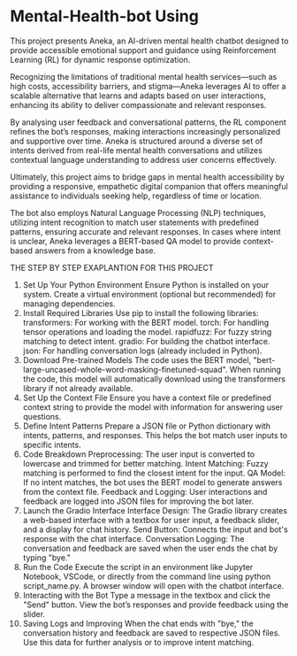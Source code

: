 # Mental-Health-bot Using 
This project presents Aneka, an AI-driven mental health chatbot designed to provide accessible 
emotional support and guidance using Reinforcement Learning (RL) for dynamic response 
optimization.  
 
Recognizing the limitations of traditional mental health services—such as high costs, accessibility 
barriers, and stigma—Aneka leverages AI to offer a scalable alternative that learns and adapts based on 
user interactions, enhancing its ability to deliver compassionate and relevant responses.  
 
By analysing user feedback and conversational patterns, the RL component refines the bot’s responses, 
making interactions increasingly personalized and supportive over time. Aneka is structured around a 
diverse set of intents derived from real-life mental health conversations and utilizes contextual language 
understanding to address user concerns effectively. 
 
Ultimately, this project aims to bridge gaps in mental health accessibility by providing a responsive, 
empathetic digital companion that offers meaningful assistance to individuals seeking help, regardless 
of time or location. 
 
The bot also employs Natural Language Processing (NLP) techniques, utilizing intent recognition to 
match user statements with predefined patterns, ensuring accurate and relevant responses. In cases 
where intent is unclear, Aneka leverages a BERT-based QA model to provide context-based answers 
from a knowledge base.

THE STEP BY STEP EXAPLANTION FOR THIS PROJECT
1. Set Up Your Python Environment
Ensure Python is installed on your system.
Create a virtual environment (optional but recommended) for managing dependencies.
2. Install Required Libraries
Use pip to install the following libraries:
transformers: For working with the BERT model.
torch: For handling tensor operations and loading the model.
rapidfuzz: For fuzzy string matching to detect intent.
gradio: For building the chatbot interface.
json: For handling conversation logs (already included in Python).
3. Download Pre-trained Models
The code uses the BERT model, "bert-large-uncased-whole-word-masking-finetuned-squad".
When running the code, this model will automatically download using the transformers library if not already available.
4. Set Up the Context File
Ensure you have a context file or predefined context string to provide the model with information for answering user questions.
5. Define Intent Patterns
Prepare a JSON file or Python dictionary with intents, patterns, and responses. This helps the bot match user inputs to specific intents.
6. Code Breakdown
Preprocessing: The user input is converted to lowercase and trimmed for better matching.
Intent Matching: Fuzzy matching is performed to find the closest intent for the input.
QA Model: If no intent matches, the bot uses the BERT model to generate answers from the context file.
Feedback and Logging: User interactions and feedback are logged into JSON files for improving the bot later.
7. Launch the Gradio Interface
Interface Design: The Gradio library creates a web-based interface with a textbox for user input, a feedback slider, and a display for chat history.
Send Button: Connects the input and bot's response with the chat interface.
Conversation Logging: The conversation and feedback are saved when the user ends the chat by typing "bye."
8. Run the Code
Execute the script in an environment like Jupyter Notebook, VSCode, or directly from the command line using python script_name.py.
A browser window will open with the chatbot interface.
9. Interacting with the Bot
Type a message in the textbox and click the "Send" button.
View the bot’s responses and provide feedback using the slider.
10. Saving Logs and Improving
When the chat ends with "bye," the conversation history and feedback are saved to respective JSON files.
Use this data for further analysis or to improve intent matching.










